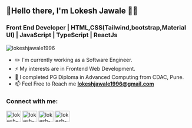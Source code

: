 ## 👋Hello there, I'm Lokesh Jawale 🙋‍♂️</h1>

<h3 align="left">Front End Developer  |  HTML,CSS(Tailwind,bootstrap,Material UI)  |  JavaScript  |  TypeScript | ReactJs</h3>

<p align="left"> <img src="https://komarev.com/ghpvc/?username=lokeshjawale1996&label=Profile%20views&color=0e75b6&style=flat" alt="lokeshjawale1996" /> </p>

- ✏️ I'm currently working as a Software Engineer.
- ⚡ My interests are in Frontend Web Development.
- 💼 I completed PG Diploma in Advanced Computing from CDAC, Pune.
- 📫 Feel Free to Reach me **lokeshjawale1996@gmail.com**

<h3 align="left">Connect with me:</h3>
<p align="left">
<a href="https://www.linkedin.com/in/lokesh-jawale-41a223192/" target="blank"><img align="center" src="https://upload.wikimedia.org/wikipedia/commons/thumb/f/f8/LinkedIn_icon_circle.svg/2048px-LinkedIn_icon_circle.svg.png" alt="lokesh-jawale" height="30" width="40" /></a>
<a href="https://www.instagram.com/_lokesh_jawale/" target="blank"><img align="center" src="https://upload.wikimedia.org/wikipedia/commons/thumb/e/e7/Instagram_logo_2016.svg/480px-Instagram_logo_2016.svg.png" alt="lokesh-instagram" height="30" width="40" /></a>
 <a href="https://www.hackerrank.com/lokeshjawale1996" target="blank"><img align="center" src="https://upload.wikimedia.org/wikipedia/commons/6/65/HackerRank_logo.png" alt="lokesh-hackerrank" height="30" width="40" /></a>
 <a href="https://www.facebook.com/lokesh.jawale.98/" target="blank"><img align="center" src="https://www.kindpng.com/picc/m/57-571745_facebook-logo-circle-email-signature-facebook-icon-small.png" alt="lokesh-facebook" height="30" width="40" /></a>

